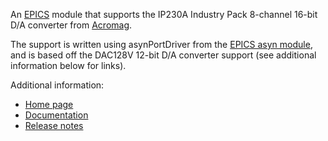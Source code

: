 An [EPICS](http://www.aps.anl.gov/epics/) 
module that supports the IP230A Industry Pack 8-channel 16-bit D/A converter from
[Acromag](http://www.acromag.com). 

The support is written using asynPortDriver from the [EPICS asyn module](https://github.com/epics-modules/asyn),
and is based off the DAC128V 12-bit D/A converter support (see additional information below for links).

Additional information:
* [Home page](https://cars.uchicago.edu/software/epics/dac128V.html)
* [Documentation](https://cars.uchicago.edu/software/epics/dac128VDoc.html)
* [Release notes](https://cars.uchicago.edu/software/epics/dac128VReleaseNotes.html)
